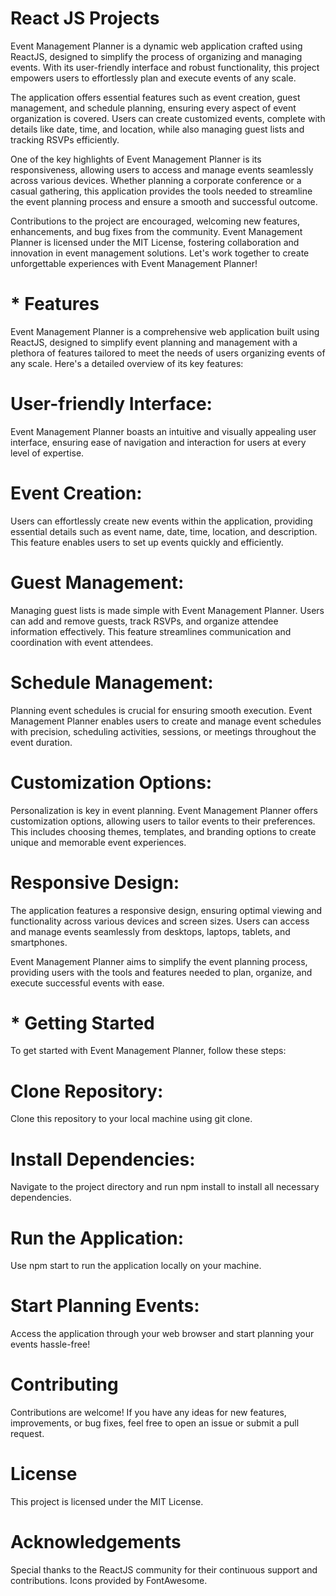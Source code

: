 # React JS Projects
 Event Management Planner is a dynamic web application crafted using ReactJS, designed to simplify the process of organizing and managing events. With its user-friendly interface and robust functionality, this project empowers users to effortlessly plan and execute events of any scale.  

The application offers essential features such as event creation, guest management, and schedule planning, ensuring every aspect of event organization is covered. Users can create customized events, complete with details like date, time, and location, while also managing guest lists and tracking RSVPs efficiently.  

One of the key highlights of Event Management Planner is its responsiveness, allowing users to access and manage events seamlessly across various devices. Whether planning a corporate conference or a casual gathering, this application provides the tools needed to streamline the event planning process and ensure a smooth and successful outcome.  

Contributions to the project are encouraged, welcoming new features, enhancements, and bug fixes from the community. Event Management Planner is licensed under the MIT License, fostering collaboration and innovation in event management solutions. Let's work together to create unforgettable experiences with Event Management Planner! 

# * Features
Event Management Planner is a comprehensive web application built using ReactJS, designed to simplify event planning and management with a plethora of features tailored to meet the needs of users organizing events of any scale. Here's a detailed overview of its key features:

# User-friendly Interface: 
Event Management Planner boasts an intuitive and visually appealing user interface, ensuring ease of navigation and interaction for users at every level of expertise.
# Event Creation:
Users can effortlessly create new events within the application, providing essential details such as event name, date, time, location, and description. This feature enables users to set up events quickly and efficiently.
# Guest Management:
Managing guest lists is made simple with Event Management Planner. Users can add and remove guests, track RSVPs, and organize attendee information effectively. This feature streamlines communication and coordination with event attendees.
# Schedule Management: 
Planning event schedules is crucial for ensuring smooth execution. Event Management Planner enables users to create and manage event schedules with precision, scheduling activities, sessions, or meetings throughout the event duration.
# Customization Options: 
Personalization is key in event planning. Event Management Planner offers customization options, allowing users to tailor events to their preferences. This includes choosing themes, templates, and branding options to create unique and memorable event experiences.
# Responsive Design: 
The application features a responsive design, ensuring optimal viewing and functionality across various devices and screen sizes. Users can access and manage events seamlessly from desktops, laptops, tablets, and smartphones.

Event Management Planner aims to simplify the event planning process, providing users with the tools and features needed to plan, organize, and execute successful events with ease.

# * Getting Started
To get started with Event Management Planner, follow these steps:

# Clone Repository: 
Clone this repository to your local machine using git clone.

# Install Dependencies:

Navigate to the project directory and run npm install to install all necessary dependencies.
# Run the Application:
Use npm start to run the application locally on your machine.
# Start Planning Events:
Access the application through your web browser and start planning your events hassle-free!

# Contributing
Contributions are welcome! If you have any ideas for new features, improvements, or bug fixes, feel free to open an issue or submit a pull request.

# License
This project is licensed under the MIT License.

# Acknowledgements
Special thanks to the ReactJS community for their continuous support and contributions.
Icons provided by FontAwesome.
